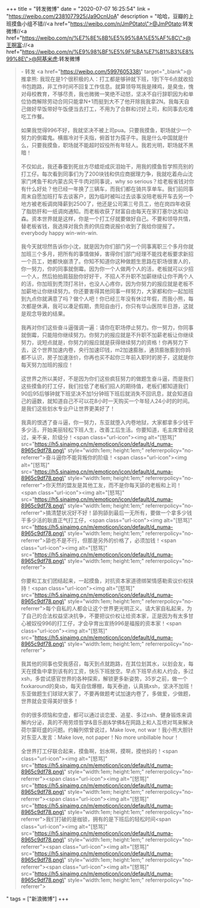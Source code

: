 +++
title = "转发微博"
date = "2020-07-07 16:25:54"
link = "https://weibo.com/2381077925/Ja9OcnUoA"
description = "哈哈，豆瓣的上班摸鱼小组不错//<a href=\"https://weibo.com/n/JmP0tato\">@JmP0tato</a>:转发微博//<a href=\"https://weibo.com/n/%E7%8E%8B%E5%95%8A%E5%AF%8C\">@王啊富</a>://<a href=\"https://weibo.com/n/%E9%98%BF%E5%9F%BA%E7%B1%B3%E8%99%8E\">@阿基米虎</a>:转发微博<br><blockquote> - 转发 <a href=\"https://weibo.com/5997605338\" target=\"_blank\">@推拿熊</a>: 我现在是1个很积极的人：打工都是够钟就下班，1到下午6点就收拾书包跑路，非工作时间不回复工作信息。就算领导骂我是辣鸡，是臭虫，愧对母校教育，不够尽责，我也微微一笑绝不动怒，坚决不自行辞职因为和单位协商解除劳动合同只能拿N+1而挺到大不了他开除我我拿2N。我每天自己做好早饭带好午饭便当去打工，不用为了合群和讨好上司，和同事去吃难吃工作餐。<br><br>如果我觉得996不好，我就坚决不被上司pua。只要我摸鱼，职场就少一个努力的倒霉鬼。横眉冷对千夫指，俯首甘为孺子牛。我是什么中国就是什么，只要我摸鱼，职场就不能超时奴役所有年轻人。我若光明，职场就不黑暗！<br><br>不仅如此，我还春蚕到死丝方尽蜡炬成灰泪始干，用我的摸鱼哲学照亮别的打工仔。每次看到同事们为了200块钱和供应商据理力争，我就吃着舟山沈家门烤鱼干和内蒙古风干牛肉对同事说，why so serious？给老板省钱对你有什么好处？他已经一年换了三辆车，而我们都在骑共享单车。我们前同事周末自愿加班打车去谈客户，因为临时被叫过去谈事没陪老板开车去另一个地方被老板调岗降薪到2500了，他还是公司第三号员工，他在岗四年收获了脂肪肝和一纸调岗通知。而老板收获了财富自由每天在家打塞尔达和动森。资本世界就是这样，你是一个打工仔就要做好自己。不要和领导共情，替老板省钱，我选择对我负责的供应商说报价收到了我给你提报了。everybody happy win-win-win.<br><br>我今天就坦然告诉你小沈，就是因为你们部门另一个同事离职三个多月你就加班三个多月，把所有的事情做掉，害得你们部门经理不能找老板要求新招一个员工，她都快崩溃了。你知不知道你这种做题生思路在职场很害人的，你一努力，你的同事就倒霉。因为你一个人做两个人的活，老板就可以少招一个人，然后拍拍肩鼓励你好好干，不招人不升职不加薪继续让你干两个人的活，你加班到秃顶打吊针，也没人心疼你，因为你努力的报应就是老板不加薪地让你继续努力。你还要害得其他同事一样努力，大家都和你一起加班到九点你就满意了吗？做个人吧！你已经三年没有休过年假，而我小熊，每次都是休满，我可以凑足假期，贵阳自由行，你只有华山医院半日游，这就是观念导致的结果。<br><br>我再对你们这些奋斗逼强调一遍：请你在职场停止努力。你一努力，你同事就倒霉，只能陪你继续努力。你努力的报应就是不升职不加薪老板让你继续努力，说短点就是，你努力的报应就是获得继续努力的资格！你再努力下去，这个世界加速内卷，央行加速印钱，m2加速膨胀，通货膨胀膨到你妈都不认识，房子加速涨价，你再也买不起你三年前入职时的房子，这就是你每天努力加班的报应！<br><br>这世界之所以美好，不是因为你们这些疯狂努力的做题生奋斗逼，而是我们这些摸鱼的打工仔，我们拉低了老板们招人的期待值，老板们都知道我们90后95后够钟就下班坚决不加1分钟班下班后就消失不回讯息，就会知道自己的逼数，就知道自己不可以花8小时一天购买一个年轻人24小时的时间。是我们这些划水专业户让世界更美好了！<br><br>我真的恨透了奋斗逼，你一努力，东亚就堕入内卷地狱，大家都拿多少钱干多少活，开始美丽轻松下班人生，改善工后生活。你要知道，毛主席曾经说过，亲不亲，阶级分！<span class=\"url-icon\"><img alt=\"[怒骂]\" src=\"https://h5.sinaimg.cn/m/emoticon/icon/default/d_numa-8965c9df78.png\" style=\"width:1em; height:1em;\" referrerpolicy=\"no-referrer\"></span>奋斗逼你不能背叛你的阶级！<span class=\"url-icon\"><img alt=\"[怒骂]\" src=\"https://h5.sinaimg.cn/m/emoticon/icon/default/d_numa-8965c9df78.png\" style=\"width:1em; height:1em;\" referrerpolicy=\"no-referrer\"></span>你天然的盟友是其他工友，而不是你每天舔的老板和上司！<span class=\"url-icon\"><img alt=\"[怒骂]\" src=\"https://h5.sinaimg.cn/m/emoticon/icon/default/d_numa-8965c9df78.png\" style=\"width:1em; height:1em;\" referrerpolicy=\"no-referrer\"></span>搞清楚状况好不好！舔狗舔到最后一无所有，要做一个拿多少钱干多少活的耿直正气打工仔，<span class=\"url-icon\"><img alt=\"[怒骂]\" src=\"https://h5.sinaimg.cn/m/emoticon/icon/default/d_numa-8965c9df78.png\" style=\"width:1em; height:1em;\" referrerpolicy=\"no-referrer\"></span>舔也不是不行，但那是另外的价格了，必须加钱！<span class=\"url-icon\"><img alt=\"[怒骂]\" src=\"https://h5.sinaimg.cn/m/emoticon/icon/default/d_numa-8965c9df78.png\" style=\"width:1em; height:1em;\" referrerpolicy=\"no-referrer\"></span><br><br>你要和工友们团结起来，一起摸鱼，对抗资本家道德绑架情感勒索议价权挟持！<span class=\"url-icon\"><img alt=\"[怒骂]\" src=\"https://h5.sinaimg.cn/m/emoticon/icon/default/d_numa-8965c9df78.png\" style=\"width:1em; height:1em;\" referrerpolicy=\"no-referrer\"></span>每个自私的人都会让这个世界更光明正义。请大家自私起来，为了自己的合法权益坚决抗争，不要把议价权让给资本家，正是因为有太多甘心被奴役996的打工仔，才会孕育出宣扬996是福报的资本家！<span class=\"url-icon\"><img alt=\"[怒骂]\" src=\"https://h5.sinaimg.cn/m/emoticon/icon/default/d_numa-8965c9df78.png\" style=\"width:1em; height:1em;\" referrerpolicy=\"no-referrer\"></span><br><br>我其他的同事也受我感召，每天到点就跑路，在其位划其水，以划会友，每天在摸鱼中拿到该有的工资，快乐下班放空。早点下班早点和人约会，多过xsh，多尝试感官世界的各种探索，解锁更多新姿势，35岁之前，做一个fxxkaround的臭sb，每天自信爆棚，每天泰迪，认真搞xsh，坚决不加班！东亚做题生们球球大家了，不要再做题考试加速内卷了，多做爱，少做题，世界就会变得美好很多！<br><br>你的很多烦恼和空虚，都可以通过谈恋爱、追星、多过xsh、健身锻炼来调解内分泌，真的不用劳烦哲学&音乐剧&学佛&在网路上和人互喷对骂来解决荷尔蒙旺盛的问题。约翰列侬曾说过，Make love, not war！我小熊大胆针对东亚人发言：Make love, not paper！No more unbillable hour！<br><br>全世界打工仔联合起来，摸鱼啊，划水啊，摸啊，摸他妈的！<span class=\"url-icon\"><img alt=\"[怒骂]\" src=\"https://h5.sinaimg.cn/m/emoticon/icon/default/d_numa-8965c9df78.png\" style=\"width:1em; height:1em;\" referrerpolicy=\"no-referrer\"></span><span class=\"url-icon\"><img alt=\"[怒骂]\" src=\"https://h5.sinaimg.cn/m/emoticon/icon/default/d_numa-8965c9df78.png\" style=\"width:1em; height:1em;\" referrerpolicy=\"no-referrer\"></span><span class=\"url-icon\"><img alt=\"[怒骂]\" src=\"https://h5.sinaimg.cn/m/emoticon/icon/default/d_numa-8965c9df78.png\" style=\"width:1em; height:1em;\" referrerpolicy=\"no-referrer\"></span>我们打破的是枷锁，拥有的是下班后的轻松时间<span class=\"url-icon\"><img alt=\"[怒骂]\" src=\"https://h5.sinaimg.cn/m/emoticon/icon/default/d_numa-8965c9df78.png\" style=\"width:1em; height:1em;\" referrerpolicy=\"no-referrer\"></span><span class=\"url-icon\"><img alt=\"[怒骂]\" src=\"https://h5.sinaimg.cn/m/emoticon/icon/default/d_numa-8965c9df78.png\" style=\"width:1em; height:1em;\" referrerpolicy=\"no-referrer\"></span><span class=\"url-icon\"><img alt=\"[怒骂]\" src=\"https://h5.sinaimg.cn/m/emoticon/icon/default/d_numa-8965c9df78.png\" style=\"width:1em; height:1em;\" referrerpolicy=\"no-referrer\"></span></blockquote>"
tags = ["新浪微博"]
+++
